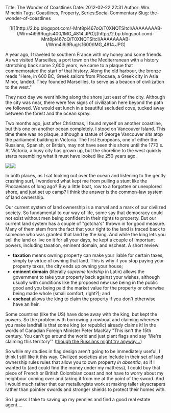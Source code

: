 Title: The Wonder of Coastlines
Date: 2012-02-22 22:31
Author: Wm. Minchin
Tags: Coastlines, Property, Series:Social Commentary
Slug: the-wonder-of-coastlines

<div class="separator" style="clear: both; text-align: center;">

<p>
[![](http://2.bp.blogspot.com/-Mnt8pi467oQ/T0XNQTSItcI/AAAAAAAAB-I/Wrm4i9i9Rug/s400/IMG_4814.JPG)](http://2.bp.blogspot.com/-Mnt8pi467oQ/T0XNQTSItcI/AAAAAAAAB-I/Wrm4i9i9Rug/s1600/IMG_4814.JPG)

</div>

A year ago, I traveled to southern France with my honey and some
friends. As we visited Marseilles, a port town on the Mediterranean with
a history stretching back some 2,600 years, we came to a plaque that
commemorated the start of that history. Along the old harbour, the
bronze reads "Here, in 600 BC, Greek sailors from Phocaea, a Greek city
in Asia Minor, landed. They founded Marseilles, to serve as a beacon of
civilization to the west."

They next day we went hiking along the shore just east of the city.
Although the city was near, there were few signs of civilization here
beyond the path we followed. We would eat lunch in a beautiful secluded
cove, tucked away between the forest and the ocean spray.

Two months ago, just after Christmas, I found myself on another
coastline, but this one on another ocean completely. I stood on
Vancouver Island. This time there was no plaque, although a statue of
George Vancouver sits atop the parliament building in Victoria. The
first Europeans, one of either the Russians, Spanish, or British, may
not have seen this shore until the 1770's. At Victoria, a busy city has
grown up, but the shoreline to the west quickly starts resembling what
it must have looked like 250 years ago.

[![](http://4.bp.blogspot.com/-tdDNMJ6TSwE/T0XNro2vtzI/AAAAAAAAB-Q/y90fFhviWZQ/s320/IMG_6297.JPG)](http://4.bp.blogspot.com/-tdDNMJ6TSwE/T0XNro2vtzI/AAAAAAAAB-Q/y90fFhviWZQ/s1600/IMG_6297.JPG)[![](http://4.bp.blogspot.com/-2GwrNurlyCI/T0XNvIvajHI/AAAAAAAAB-Y/18dpBo1Jhzk/s320/IMG_6298.JPG)](http://4.bp.blogspot.com/-2GwrNurlyCI/T0XNvIvajHI/AAAAAAAAB-Y/18dpBo1Jhzk/s1600/IMG_6298.JPG)

<div class="separator" style="clear: both; text-align: center;">
</div>

In both places, as I sat looking out over the ocean and listening to the
gently crashing surf, I wondered what kept me from pulling a stunt like
the Phocaeians of long ago? Buy a little boat, row to a forgotten or
unexplored shore, and just set up camp? I think the answer is the
common-law system of land ownership.

Our current system of land ownership is a marvel and a mark of our
civilized society. So fundamental to our way of life, some say that
democracy could not exist without men being confident in their rights to
property. But our current land system has a couple of "gotcha's" thrown
in for good measure. Many of them stem from the fact that your right to
the land is traced back to someone who was granted that land by the
king. And while the king lets you sell the land or live on it for all
your days, he kept a couple of important powers, including taxation,
eminent domain, and escheat. A short review:

-   **taxation** means owning property can make your liable for certain
    taxes, simply by virtue of owning that land. This is why if you stop
    paying your property taxes, the city ends up owning your house;
-   **eminent domain** (literally *supreme lordship* in Latin) allows
    the government to take your property back against your wishes,
    although usually with conditions like the proposed new use being in
    the public good and you being paid the market value for the property
    or otherwise being made whole (small comfort, right?); and
-   **escheat** allows the king to claim the property if you don't
    otherwise have an heir.

Some countries (like the US) have done away with the king, but kept the
powers. So the problem with borrowing a rowboat and claiming wherever
you make landfall is that some king (or republic) already claims it! In
the words of Canadian Foreign Minister Peter MacKay "This isn't the 15th
century. You can't go around the world and just plant flags and say
'We're claiming this territory'" ([though the Russians might try
anyway...](http://www.canada.com/montrealgazette/story.html?id=3f4b4327-92a7-4043-ae95-3575763d7b08))

So while my studies in flag design aren't going to be immediately
useful, I think I still like it this way. Civilized societies also
include in their set of land ownership rules rules that allow you to own
property *in absentia*, so if I wanted to (and could find the money
under my mattress), I could buy that piece of French or British
Colombian coast and not have to worry about my neighbour coming over and
taking it from me at the point of the sword. And I would much rather
that our metallurgists work at making taller skyscrapers rather than
pointier swords and stronger shields to protect their homes with.

So I guess I take to saving up my pennies and find a good real estate
agent....
